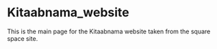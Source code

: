# Kitaabnama_website
This is the main page for the Kitaabnama website taken from the square space site.